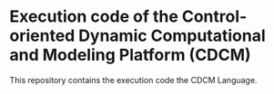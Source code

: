 # Execution code of the Control-oriented Dynamic Computational and Modeling Platform (CDCM)


This repository contains the execution code the CDCM Language. 